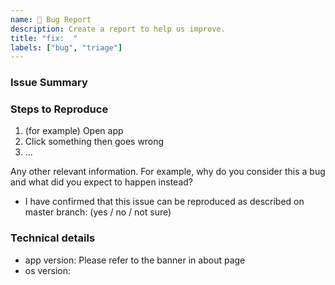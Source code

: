 ```yaml
---
name: 🐞 Bug Report
description: Create a report to help us improve.
title: "fix:  "
labels: ["bug", "triage"]
---
```


<!--
Found a bug? Please fill out the sections below. 👍
-->

### Issue Summary

<!--
A summary of the issue.
-->

### Steps to Reproduce

1. (for example) Open app
2. Click something then goes wrong
3. ...

Any other relevant information. For example, why do you consider this a bug and what did you expect to happen instead?

- I have confirmed that this issue can be reproduced as described on master branch: (yes / no / not sure)

### Technical details

- app version: Please refer to the banner in about page
- os version:
